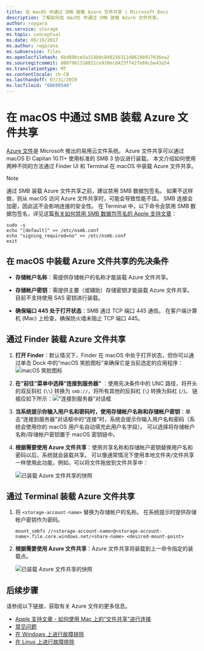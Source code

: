 ```yaml
---
title: 在 macOS 中通过 SMB 装载 Azure 文件共享 | Microsoft Docs
description: 了解如何在 macOS 中通过 SMB 装载 Azure 文件共享。
author: roygara
ms.service: storage
ms.topic: conceptual
ms.date: 09/19/2017
ms.author: rogarana
ms.subservice: files
ms.openlocfilehash: 6bd696ce5a314b0c849256311d0629b917036ea2
ms.sourcegitcommit: 800f961318021ce920ecd423ff427e69cbe43a54
ms.translationtype: MT
ms.contentlocale: zh-CN
ms.lasthandoff: 07/31/2019
ms.locfileid: "68699548"
---
```

# <a name="mount-azure-file-share-over-smb-with-macos"></a>在 macOS 中通过 SMB 装载 Azure 文件共享
[Azure 文件](storage-files-introduction.md)是 Microsoft 推出的易用云文件系统。 Azure 文件共享可以通过 macOS El Capitan 10.11+ 使用标准的 SMB 3 协议进行装载。 本文介绍如何使用两种不同的方法通过 Finder UI 和 Terminal 在 macOS 中装载 Azure 文件共享。

> [!Note]  
> 通过 SMB 装载 Azure 文件共享之前，建议禁用 SMB 数据包签名。 如果不这样做，则从 macOS 访问 Azure 文件共享时，可能会导致性能不佳。 SMB 连接会加密，因此这不会影响连接的安全性。 在 Terminal 中，以下命令会禁用 SMB 数据包签名，详见这篇[有关如何禁用 SMB 数据包签名的 Apple 支持文章](https://support.apple.com/HT205926)：  
>    ```
>    sudo -s
>    echo "[default]" >> /etc/nsmb.conf
>    echo "signing_required=no" >> /etc/nsmb.conf
>    exit
>    ```

## <a name="prerequisites-for-mounting-an-azure-file-share-on-macos"></a>在 macOS 中装载 Azure 文件共享的先决条件
* **存储帐户名称**：需提供存储帐户的名称才能装载 Azure 文件共享。

* **存储帐户密钥**：需提供主要（或辅助）存储密钥才能装载 Azure 文件共享。 目前不支持使用 SAS 密钥进行装载。

* **确保端口 445 处于打开状态**：SMB 通过 TCP 端口 445 通信。 在客户端计算机 (Mac) 上检查，确保防火墙未阻止 TCP 端口 445。

## <a name="mount-an-azure-file-share-via-finder"></a>通过 Finder 装载 Azure 文件共享
1. **打开 Finder**：默认情况下，Finder 在 macOS 中处于打开状态，但你可以通过单击 Dock 中的“macOS 笑脸图标”来确保它是当前选定的应用程序：  
    ![macOS 笑脸图标](./media/storage-how-to-use-files-mac/mount-via-finder-1.png)

2. **在“前往”菜单中选择“连接到服务器”** ：使用先决条件中的 UNC 路径，将开头的双反斜杠 (`\\`) 转换为 `smb://`，将所有其他的反斜杠 (`\`) 转换为斜杠 (`/`)。 链接应如下所示：![“连接到服务器”对话框](./media/storage-how-to-use-files-mac/mount-via-finder-2.png)

3. **当系统提示你输入用户名和密码时，使用存储帐户名称和存储帐户密钥**：单击“连接到服务器”对话框中的“连接”时，系统会提示你输入用户名和密码（系统会使用你的 macOS 用户名自动填充此用户名字段）。 可以选择将存储帐户名称/存储帐户密钥置于 macOS 密钥链中。

4. **根据需要使用 Azure 文件共享**：使用共享名称和存储帐户密钥替换用户名和密码以后，系统就会装载共享。 可以像通常情况下使用本地文件夹/文件共享一样使用此功能，例如，可以将文件拖放到文件共享中：

    ![已装载 Azure 文件共享的快照](./media/storage-how-to-use-files-mac/mount-via-finder-3.png)

## <a name="mount-an-azure-file-share-via-terminal"></a>通过 Terminal 装载 Azure 文件共享
1. 将 `<storage-account-name>` 替换为存储帐户的名称。 在系统提示时提供存储帐户密钥作为密码。 

    ```
    mount_smbfs //<storage-account-name>@<storage-account-name>.file.core.windows.net/<share-name> <desired-mount-point>
    ```

2. **根据需要使用 Azure 文件共享**：Azure 文件共享将装载到上一命令指定的装载点。  

    ![已装载 Azure 文件共享的快照](./media/storage-how-to-use-files-mac/mount-via-terminal-1.png)

## <a name="next-steps"></a>后续步骤
请参阅以下链接，获取有关 Azure 文件的更多信息。

* [Apple 支持文章 - 如何使用 Mac 上的“文件共享”进行连接](https://support.apple.com/HT204445)
* [常见问题](../storage-files-faq.md)
* [在 Windows 上进行故障排除](storage-troubleshoot-windows-file-connection-problems.md)      
* [在 Linux 上进行故障排除](storage-troubleshoot-linux-file-connection-problems.md)    
